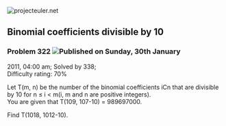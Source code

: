 ![projecteuler.net](images/print_page_logo.png)

## Binomial coefficients divisible by 10

### Problem 322 ![](images/icon_info.png)Published on Sunday, 30th January
2011, 04:00 am; Solved by 338;  
Difficulty rating: 70%

Let T(m, n) be the number of the binomial coefficients iCn that are divisible
by 10 for n ≤ i &lt; m(i, m and n are positive integers).  
You are given that T(109, 107-10) = 989697000.

Find T(1018, 1012-10).

  
  


